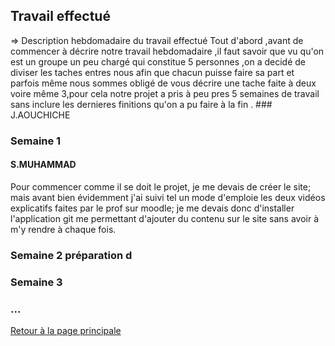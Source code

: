 ## Travail effectué 

=> Description hebdomadaire du travail effectué 
    Tout d'abord ,avant de commencer à décrire notre travail hebdomadaire ,il faut savoir que vu qu'on est un groupe un peu chargé qui constitue 5 personnes ,on a decidé de diviser les taches entres nous afin que chacun puisse faire sa part et parfois même nous sommes obligé de vous décrire une tache faite à deux  voire même 3,pour cela notre projet a pris à peu pres 5 semaines de travail sans inclure les dernieres finitions qu'on a pu faire à la fin . 
                                                                                                ### J.AOUCHICHE 


### Semaine 1 
#### S.MUHAMMAD
Pour commencer comme il se doit le projet, je me devais de créer le site; mais avant bien évidemment j'ai suivi tel un mode d'emploie les deux vidéos explicatifs faites par le prof sur moodle; je me devais donc d'installer l'application git me permettant d'ajouter du contenu sur le site sans avoir à m'y rendre à chaque fois. 
### Semaine 2 préparation d

### Semaine 3 
### ...

<a href="index.html"> Retour à la page principale </a>
